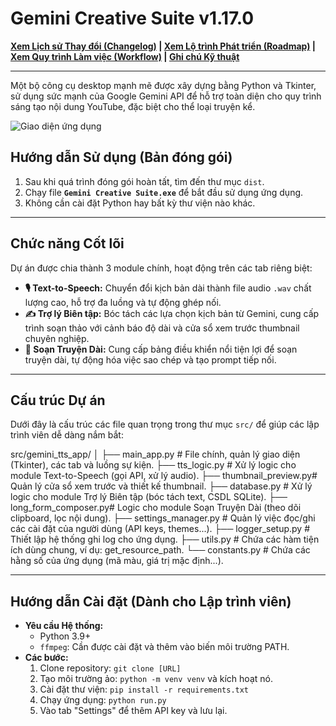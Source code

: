 # Gemini Creative Suite v1.17.0


**[Xem Lịch sử Thay đổi (Changelog)](CHANGELOG.md) | [Xem Lộ trình Phát triển (Roadmap)](ROADMAP.md) | [Xem Quy trình Làm việc (Workflow)](WORKFLOW.md) | [Ghi chú Kỹ thuật](TECHNICAL_NOTES.md)**

---

Một bộ công cụ desktop mạnh mẽ được xây dựng bằng Python và Tkinter, sử dụng sức mạnh của Google Gemini API để hỗ trợ toàn diện cho quy trình sáng tạo nội dung YouTube, đặc biệt cho thể loại truyện kể.

![Giao diện ứng dụng](https://i.imgur.com/image_5edff8.png)

## Hướng dẫn Sử dụng (Bản đóng gói)

1.  Sau khi quá trình đóng gói hoàn tất, tìm đến thư mục `dist`.
2.  Chạy file **`Gemini Creative Suite.exe`** để bắt đầu sử dụng ứng dụng.
3.  Không cần cài đặt Python hay bất kỳ thư viện nào khác.

---

## Chức năng Cốt lõi

Dự án được chia thành 3 module chính, hoạt động trên các tab riêng biệt:

* **🎙️ Text-to-Speech:** Chuyển đổi kịch bản dài thành file audio `.wav` chất lượng cao, hỗ trợ đa luồng và tự động ghép nối.
* **✍️ Trợ lý Biên tập:** Bóc tách các lựa chọn kịch bản từ Gemini, cung cấp trình soạn thảo với cảnh báo độ dài và cửa sổ xem trước thumbnail chuyên nghiệp.
* **📖 Soạn Truyện Dài:** Cung cấp bảng điều khiển nổi tiện lợi để soạn truyện dài, tự động hóa việc sao chép và tạo prompt tiếp nối.

---

## Cấu trúc Dự án

Dưới đây là cấu trúc các file quan trọng trong thư mục `src/` để giúp các lập trình viên dễ dàng nắm bắt:

src/gemini_tts_app/
│
├── main_app.py         # File chính, quản lý giao diện (Tkinter), các tab và luồng sự kiện.
├── tts_logic.py        # Xử lý logic cho module Text-to-Speech (gọi API, xử lý audio).
├── thumbnail_preview.py# Quản lý cửa sổ xem trước và thiết kế thumbnail.
├── database.py         # Xử lý logic cho module Trợ lý Biên tập (bóc tách text, CSDL SQLite).
├── long_form_composer.py# Logic cho module Soạn Truyện Dài (theo dõi clipboard, lọc nội dung).
├── settings_manager.py # Quản lý việc đọc/ghi các cài đặt của người dùng (API keys, themes...).
├── logger_setup.py     # Thiết lập hệ thống ghi log cho ứng dụng.
├── utils.py            # Chứa các hàm tiện ích dùng chung, ví dụ: get_resource_path.
└── constants.py        # Chứa các hằng số của ứng dụng (mã màu, giá trị mặc định...).

---

## Hướng dẫn Cài đặt (Dành cho Lập trình viên)

* **Yêu cầu Hệ thống:**
    * Python 3.9+
    * `ffmpeg`: Cần được cài đặt và thêm vào biến môi trường PATH.
* **Các bước:**
    1.  Clone repository: `git clone [URL]`
    2.  Tạo môi trường ảo: `python -m venv venv` và kích hoạt nó.
    3.  Cài đặt thư viện: `pip install -r requirements.txt`
    4.  Chạy ứng dụng: `python run.py`
    5.  Vào tab "Settings" để thêm API key và lưu lại.



